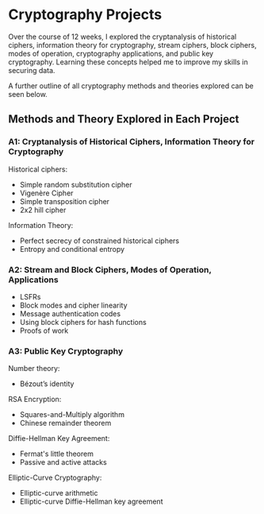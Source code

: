 # Cryptography Projects
Over the course of 12 weeks, I explored the cryptanalysis of historical ciphers, information theory for cryptography, stream ciphers, block ciphers, modes of operation, cryptography applications, and public key cryptography. Learning these concepts helped me to improve my skills in securing data.

A further outline of all cryptography methods and theories explored can be seen below.

## Methods and Theory Explored in Each Project
### A1: Cryptanalysis of Historical Ciphers, Information Theory for Cryptography
Historical ciphers:
- Simple random substitution cipher
- Vigenère Cipher
- Simple transposition cipher
- 2x2 hill cipher

Information Theory:
- Perfect secrecy of constrained historical ciphers
- Entropy and conditional entropy

### A2: Stream and Block Ciphers, Modes of Operation, Applications
- LSFRs
- Block modes and cipher linearity
- Message authentication codes
- Using block ciphers for hash functions
- Proofs of work

### A3: Public Key Cryptography
Number theory:
- Bézout’s identity

RSA Encryption:
- Squares-and-Multiply algorithm
- Chinese remainder theorem

Diffie-Hellman Key Agreement:
- Fermat's little theorem
- Passive and active attacks

Elliptic-Curve Cryptography:
- Elliptic-curve arithmetic
- Elliptic-curve Diffie-Hellman key agreement
